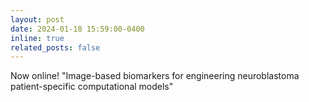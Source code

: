 ```yaml
---
layout: post
date: 2024-01-18 15:59:00-0400
inline: true
related_posts: false
---
```


Now online! "Image-based biomarkers for engineering neuroblastoma patient-specific computational models"
